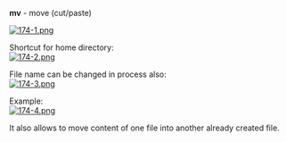 


  
**mv** - move (cut/paste)  
  
[![174-1.png](174-1.png)](image)  
  
Shortcut for home directory:  
[![174-2.png](174-2.png)](image)  
  
File name can be changed in process also:  
[![174-3.png](174-3.png)](image)  
  
Example:   
[![174-4.png](174-4.png)](image.png)  
  
It also allows to move content of one file into another already created file.